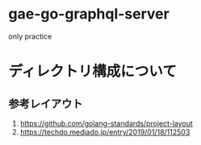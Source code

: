 # gae-go-graphql-server
only practice

# ディレクトリ構成について

## 参考レイアウト

1. https://github.com/golang-standards/project-layout
1. https://techdo.mediado.jp/entry/2019/01/18/112503
